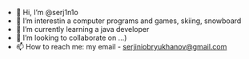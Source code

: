 - 👋 Hi, I’m @serj1n1o
- 👀 I’m interestin a computer programs and games, skiing, snowboard
- 🌱 I’m currently learning a java developer
- 💞️ I’m looking to collaborate on ...)
- 📫 How to reach me: my email - serjiniobryukhanov@gmail.com
    
<!---
serj1n1o/serj1n1o is a ✨ special ✨ repository because its `README.md` (this file) appears on your GitHub profile.
You can click the Preview link to take a look at your changes.
--->
